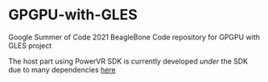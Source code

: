 # GPGPU-with-GLES
Google Summer of Code 2021 BeagleBone Code repository for GPGPU with GLES project

The host part using PowerVR SDK is currently developed *under* the SDK due to many dependencies [here](https://github.com/JDuchniewicz/GPGPUPowerVRSDK)
